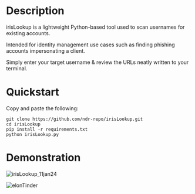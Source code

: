 # Description

irisLookup is a lightweight Python-based tool used to scan usernames for existing accounts. 

Intended for identity management use cases such as finding phishing accounts impersonating a client.

Simply enter your target username & review the URLs neatly written to your terminal.

# Quickstart

Copy and paste the following:

```
git clone https://github.com/ndr-repo/irisLookup.git
cd irisLookup
pip install -r requirements.txt
python irisLookup.py
```
# Demonstration

![irisLookup_11jan24](https://github.com/user-attachments/assets/00364f1a-c65a-4b77-a813-bc92076a9c4c)

![elonTinder](https://github.com/user-attachments/assets/fc442f28-6cca-4bbf-80f5-f94f9d3ba12f)
